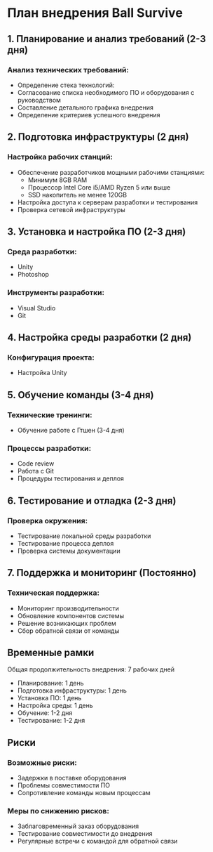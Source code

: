 # План внедрения Ball Survive

## 1. Планирование и анализ требований (2-3 дня)

### Анализ технических требований:
- Определение стека технологий:
- Согласование списка необходимого ПО и оборудования с руководством
- Составление детального графика внедрения
- Определение критериев успешного внедрения

## 2. Подготовка инфраструктуры (2 дня)

### Настройка рабочих станций:
- Обеспечение разработчиков мощными рабочими станциями:
  - Минимум 8GB RAM
  - Процессор Intel Core i5/AMD Ryzen 5 или выше
  - SSD накопитель не менее 120GB
- Настройка доступа к серверам разработки и тестирования
- Проверка сетевой инфраструктуры

## 3. Установка и настройка ПО (2-3 дня)

### Среда разработки:
- Unity
- Photoshop

### Инструменты разработки:
- Visual Studio
- Git

## 4. Настройка среды разработки (2 дня)

### Конфигурация проекта:
- Настройка Unity

## 5. Обучение команды (3-4 дня)

### Технические тренинги:
- Обучение работе с Гтшен (3-4 дня)

### Процессы разработки:
- Code review
- Работа с Git
- Процедуры тестирования и деплоя

## 6. Тестирование и отладка (2-3 дня)

### Проверка окружения:
- Тестирование локальной среды разработки
- Тестирование процесса деплоя
- Проверка системы документации

## 7. Поддержка и мониторинг (Постоянно)

### Техническая поддержка:
- Мониторинг производительности
- Обновление компонентов системы
- Решение возникающих проблем
- Сбор обратной связи от команды

## Временные рамки

Общая продолжительность внедрения: 7 рабочих дней

- Планирование: 1 день
- Подготовка инфраструктуры: 1 день
- Установка ПО: 1 день
- Настройка среды: 1 день
- Обучение: 1-2 дня
- Тестирование: 1-2 дня

## Риски

### Возможные риски:
- Задержки в поставке оборудования
- Проблемы совместимости ПО
- Сопротивление команды новым процессам

### Меры по снижению рисков:
- Заблаговременный заказ оборудования
- Тестирование совместимости до внедрения
- Регулярные встречи с командой для обратной связи 